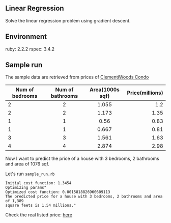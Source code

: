 ## Linear Regression
Solve the linear regression problem using gradient descent.

## Environment
ruby: 2.2.2
rspec: 3.4.2

## Sample run
The sample data are retrieved from prices of [ClementiWoods
Condo](http://www.propertyguru.com.sg/project-listings/clementiwoods-condo-109/sale/1)

|Num of bedrooms|Num of bathrooms|Area(1000s sqf)|Price(millions)|
|---------------|:--------------:|:-------------:|--------------:|
|2|2|1.055|1.2|
|2|2|1.173|1.35|
|1|1|0.56|0.83|
|1|1|0.667|0.81|
|3|3|1.561|1.63|
|4|4|2.874|2.98|

Now I want to predict the price of a house with 3 bedrooms, 2 bathrooms and
area of 1076 sqf.

Let's run `sample_run.rb`

```
Initial cost function: 1.3454
Optimizing params"
Optimized cost function: 0.0015818826960609113
The predicted price for a house with 3 bedrooms, 2 bathrooms and area of 1,389
square feets is 1.54 millions."

```

Check the real listed price:
[here](http://www.propertyguru.com.sg/listing/19390742/for-sale-clementiwoods-condo)
